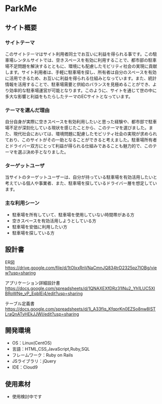 # ParkMe

## サイト概要
### サイトテーマ
このサイトテーマはサイト利用者同士でお互いに利益を得られる事です。この駐車場レンタルサイトでは、空きスペースを有効に利用することで、都市部の駐車場不足問題を解決するとともに、環境にも配慮したモビリティ社会の実現に貢献します。サイト利用者は、手軽に駐車場を探し、所有者は自分のスペースを有効に活用できるため、お互いに利益を得られる仕組みとなっています。また、統計情報を活用することで、駐車場需要と供給のバランスを見極めることができ、より効率的な駐車場運営が可能となります。このように、サイトを通じて世の中に多大な影響と利益をもたらしたテーマのECサイトとなっています。


### テーマを選んだ理由
自分自身が実際に空きスペースを有効利用したいと思った経験や、都市部で駐車場不足が深刻化している現状を感じたことから、このテーマを選びました。また、現代社会においては、環境問題に配慮したモビリティ社会の実現が求められており、このサイトがその一助となることができると考えました。駐車場所有者とドライバー双方にとって利益が得られる仕組みであることも魅力的で、このテーマを選ぶ決め手となりました。


### ターゲットユーザ
当サイトのターゲットユーザーは、自分が持っている駐車場を有効活用したいと考えている個人や事業者、また、駐車場を探しているドライバー層を想定しています。


### 主な利用シーン
- 駐車場を所有していて、駐車場を使用していない時間帯がある方
- 空きスペースを有効活用しようとしている方
- 駐車場を安価に利用したい方
- 駐車場を探している方

## 設計書
ER図
https://drive.google.com/file/d/1tOlxxRnVNaCmnJQ834trD2325pz7IOBg/view?usp=sharing

アプリケーション詳細設計書
https://docs.google.com/spreadsheets/d/1QNAXEXfDRz31lNu2_Yh1LUC5XIBRoWNe_vP_EqblEi4/edit?usp=sharing

テーブル定義書
https://docs.google.com/spreadsheets/d/1i_A33flq_KfqprKn0EZSo8nw8lSTLraQnATyHEkJJWI/edit?usp=sharing

## 開発環境
- OS：Linux(CentOS)
- 言語：HTML,CSS,JavaScript,Ruby,SQL
- フレームワーク：Ruby on Rails
- JSライブラリ：jQuery
- IDE：Cloud9

## 使用素材
- 使用検討中です
<!--- 外部サービスの画像素材・音声素材を使用した場合は、必ずサービス名とURLを明記してください-->
<!--- 使用しない場合は、使用素材の項目をREADMEから削除してください。-->